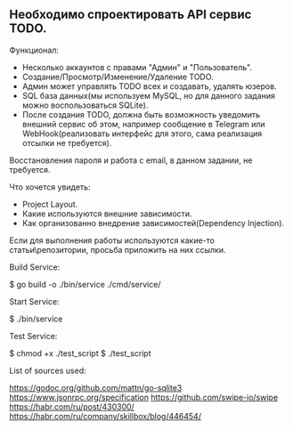 ## Необходимо спроектировать API сервис TODO.
 
Функционал:
- Несколько аккаунтов с правами "Админ" и "Пользователь".
- Создание/Просмотр/Изменение/Удаление TODO.
- Админ может управлять TODO всех и создавать, удалять юзеров.
- SQL база данных(мы используем MySQL, но для данного задания можно воспользоваться SQLite).
- После создания TODO, должна быть возможность уведомить внешний сервис об этом, например сообщение в Telegram или WebHook(реализовать интерфейс для этого, сама реализация отсылки не требуется).

Восстановления пароля и работа с email, в данном задании, не требуется.


Что хочется увидеть:
- Project Layout.
- Какие используются внешние зависимости.
- Как организованно внедрение зависимостей(Dependency Injection).

Если для выполнения работы используются какие-то статьи\репозитории, просьба приложить на них ссылки.  

Build Service:

$ go build -o ./bin/service ./cmd/service/

Start Service:

$ ./bin/service

Test Service:

$ chmod +x ./test_script
$ ./test_script

List of sources used:

https://godoc.org/github.com/mattn/go-sqlite3
https://www.jsonrpc.org/specification
https://github.com/swipe-io/swipe
https://habr.com/ru/post/430300/
https://habr.com/ru/company/skillbox/blog/446454/
